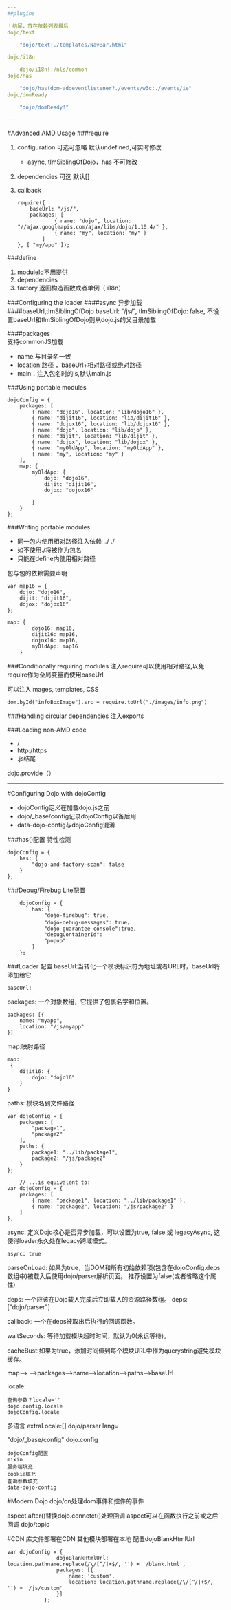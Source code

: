 ```yaml
---
##plugins

！结尾，放在依赖列表最后
dojo/text

	"dojo/text!./templates/NavBar.html"

dojo/i18n

	dojo/i18n!./nls/common
dojo/has

	"dojo/has!dom-addeventlistener?./events/w3c:./events/ie"
dojo/domReady

	"dojo/domReady!"

---
```

#Advanced AMD Usage
###require

 1. configuration 可选可忽略 默认undefined,可实时修改
	 - async, tlmSiblingOfDojo，has 不可修改
 2. dependencies 可选 默认[]
 3. callback

		require({
		    baseUrl: "/js/",
		    packages: [
			        { name: "dojo", location: "//ajax.googleapis.com/ajax/libs/dojo/1.10.4/" },
			        { name: "my", location: "my" }
			    ]
		}, [ "my/app" ]);

###define

1. moduleId不用提供
2. dependencies
3. factory 返回构造函数或者单例（ i18n）

###Configuring the loader
####async
	异步加载
	<script data-dojo-config="async: true" src="js/lib/dojo/dojo.js"></script>
####baseUrl,tlmSiblingOfDojo
	baseUrl: "/js/",
    tlmSiblingOfDojo: false,
不设置baseUrl和tlmSiblingOfDojo则从dojo.js的父目录加载

####packages	
支持commonJS加载	

 - name:与目录名一致
 - location:路径 ，baseUrl+相对路径或绝对路径
 - main：注入包名时的js,默认main.js 


###Using portable modules
	
	dojoConfig = {
	    packages: [
	        { name: "dojo16", location: "lib/dojo16" },
	        { name: "dijit16", location: "lib/dijit16" },
	        { name: "dojox16", location: "lib/dojox16" },
	        { name: "dojo", location: "lib/dojo" },
	        { name: "dijit", location: "lib/dijit" },
	        { name: "dojox", location: "lib/dojox" },
	        { name: "myOldApp", location: "myOldApp" },
	        { name: "my", location: "my" }
	    ],
	    map: {
	        myOldApp: {
	            dojo: "dojo16",
	            dijit: "dijit16",
	            dojox: "dojox16"

	        }
	    }
	};

###Writing portable modules

 - 同一包内使用相对路径注入依赖 ../ ./
 - 如不使用./将被作为包名
 - 只能在define内使用相对路径

包与包的依赖需要声明

	var map16 = {
	    dojo: "dojo16",
	    dijit: "dijit16",
	    dojox: "dojox16"
	};
	
	map: {
	        dojo16: map16,
	        dijit16: map16,
	        dojox16: map16,
	        myOldApp: map16
	    }

###Conditionally requiring modules
注入require可以使用相对路径,以免require作为全局变量而使用baseUrl 

可以注入images, templates, CSS

	dom.byId("infoBoxImage").src = require.toUrl("./images/info.png")

###Handling circular dependencies
注入exports

###Loading non-AMD code


 - /
 - http:/https
 - .js结尾

dojo.provide（）


---

#Configuring Dojo with dojoConfig
 - dojoConfig定义在加载dojo.js之前
 - dojo/_base/config记录dojoConfig以备后用
 - data-dojo-config与dojoConfig混淆

###has()配置
特性检测	

	dojoConfig = {
        has: {
            "dojo-amd-factory-scan": false
        }
    };

###Debug/Firebug Lite配置

		dojoConfig = {
	        has: {
	            "dojo-firebug": true,
	            "dojo-debug-messages": true，
 				"dojo-guarantee-console":true,
				"debugContainerId":
				"popup":
	        }
	    };

###Loader 配置
baseUrl:当转化一个模块标识符为地址或者URL时，baseUrl将添加给它
	
	baseUrl:
packages: 一个对象数组，它提供了包裹名字和位置。

	packages: [{
	    name: "myapp",
	    location: "/js/myapp"
	}]
map:映射路径

	map:
	 {
        dijit16: {
            dojo: "dojo16"
        }
    }
paths: 模块名到文件路径

	var dojoConfig = {
	    packages: [
	        "package1",
	        "package2"
	    ],
	    paths: {
	        package1: "../lib/package1",
	        package2: "/js/package2"
	    }
	};
	
	    // ...is equivalent to:
	var dojoConfig = {
	    packages: [
	        { name: "package1", location: "../lib/package1" },
	        { name: "package2", location: "/js/package2" }
	    ]
	};

async: 定义Dojo核心是否异步加载，可以设置为true, false 或 legacyAsync, 这使得loader永久处在legacy跨域模式。

	async: true

parseOnLoad: 如果为true，当DOM和所有初始依赖项(包含在dojoConfig.deps数组中)被载入后使用dojo/parser解析页面。
推荐设置为false(或者省略这个属性)

deps: 一个应该在Dojo载入完成后立即载入的资源路径数组。
deps:["dojo/parser"]

callback: 一个在deps被取出后执行的回调函数。

waitSeconds: 等待加载模块超时时间，默认为0(永远等待)。

cacheBust:如果为true，添加时间值到每个模块URL中作为querystring避免模块缓存。

map--> -->packages-->name-->location-->paths-->baseUrl

locale:
	
	查询参数？locale=''
	dojo.config.locale
	dojoConfig.locale

多语言
	 extraLocale:[]
	 dojo/parser
	 lang=

"dojo/_base/config"
dojo.config

	dojoConfig配置
	mixin
	服务端填充
	cookie填充
	查询参数填充
	data-dojo-config

#Modern Dojo
dojo/on处理dom事件和控件的事件

aspect.after()替换dojo.connetct()处理回调
aspect可以在函数执行之前或之后回调
dojo/topic

#CDN
库文件部署在CDN
其他模块部署在本地 
配置dojoBlankHtmlUrl

	var dojoConfig = {
					dojoBlankHtmlUrl: location.pathname.replace(/\/[^/]+$/, '') + '/blank.html',
					packages: [{
						name: 'custom',
						location: location.pathname.replace(/\/[^/]+$/, '') + '/js/custom'
					}]
				};

